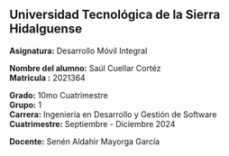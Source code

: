 ## Universidad Tecnológica de la Sierra Hidalguense
**Asignatura:** Desarrollo Móvil Integral

**Nombre del alumno:** Saúl Cuellar Cortéz  
**Matricula :** 2021364

**Grado:** 10mo Cuatrimestre  
**Grupo:** 1  
**Carrera:** Ingeniería en Desarrollo y Gestión de Software  
**Cuatrimestre:** Septiembre - Diciembre 2024

**Docente:** Senén Aldahir Mayorga García